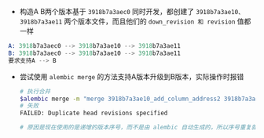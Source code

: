 - 构造A B两个版本基于 `3918b7a3aec0` 同时开发，都创建了 `3918b7a3ae10、3918b7a3ae11` 两个版本文件，而且他们的 `down_revision 和 revision` 值都一样

```s
A: 3918b7a3aec0 --> 3918b7a3ae10 --> 3918b7a3ae11
B: 3918b7a3aec0 --> 3918b7a3ae10 --> 3918b7a3ae11
要求支持A --> B
```

- 尝试使用 `alembic merge` 的方法支持A版本升级到B版本，实际操作时报错
  ```sh
  # 执行合并
  $alembic merge -m "merge 3918b7a3ae10_add_column_address2 3918b7a3ae10_add_column_address" 3918b7a3ae10 3918b7a3ae10
  # 失败
  FAILED: Duplicate head revisions specified
  
  # 原因是现在使用的是递增的版本序号，而不是由 alembic 自动生成的，所以序号重复就直接报错了，如果序号不重复倒是可以试试 merge 的方法
  ```
